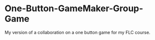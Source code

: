 # One-Button-GameMaker-Group-Game
My version of a collaboration on a one button game for my FLC course.
